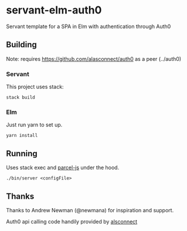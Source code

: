 # servant-elm-auth0

Servant template for a SPA in Elm with authentication through Auth0

## Building

Note: requires <https://github.com/alasconnect/auth0> as a peer (../auth0)

### Servant

This project uses stack:

```
stack build
```


### Elm

Just run yarn to set up.

```
yarn install
```

## Running

Uses stack exec and [parcel-js](https://parceljs.org/) under the hood.

```
./bin/server <configFile>
```

## Thanks

Thanks to Andrew Newman (@newmana) for inspiration and support.

Auth0 api calling code handily provided by [alsconnect](https://github.com/alasconnect/auth0>)
